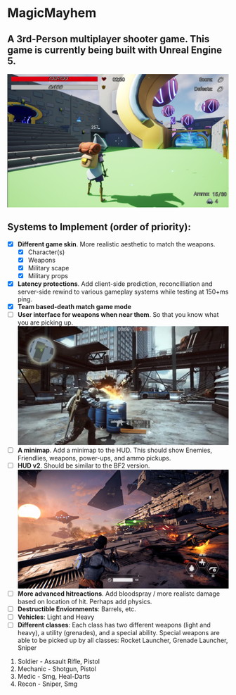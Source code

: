 # MagicMayhem
## A 3rd-Person multiplayer shooter game. This game is currently being built with Unreal Engine 5.

![Gameplay Screenshot](https://github.com/mpro34/MagicMayhem/blob/master/Screenshots/mm_screenshot1.png)

## Systems to Implement (order of priority):
- [X] **Different game skin**. More realistic aesthetic to match the weapons.
  - [X] Character(s)
  - [X] Weapons
  - [X] Military scape
  - [X] Military props 
- [X] **Latency protections**. Add client-side prediction, reconcilliation and server-side rewind to various gameplay systems while testing at 150+ms ping.
- [X] **Team based-death match game mode** 
- [ ] **User interface for weapons when near them**. So that you know what you are picking up.
![User Interface for Weapons](https://github.com/mpro34/MagicMayhem/blob/master/Screenshots/weapon-ui-example.jpg)
- [ ] **A minimap**. Add a minimap to the HUD. This should show Enemies, Friendlies, weapons, power-ups, and ammo pickups.
- [ ] **HUD v2**. Should be similar to the BF2 version. ![BF2 HUD](https://github.com/mpro34/MagicMayhem/blob/master/Screenshots/swbf2_screenshot1.jpg)
- [ ] **More advanced hitreactions**. Add bloodspray / more realistc damage based on location of hit. Perhaps add physics.
- [ ] **Destructible Enviornments**: Barrels, etc.
- [ ] **Vehicles**: Light and Heavy
- [ ] **Different classes**: Each class has two different weapons (light and heavy), a utility (grenades), and a special ability. Special weapons are able to be picked up by all classes: Rocket Launcher, Grenade Launcher, Sniper
1. Soldier - Assault Rifle, Pistol
2. Mechanic - Shotgun, Pistol
3. Medic - Smg, Heal-Darts
5. Recon - Sniper, Smg
